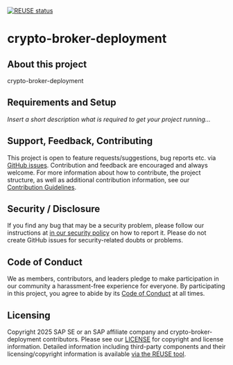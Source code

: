 [![REUSE status](https://api.reuse.software/badge/github.com/open-crypto-broker/crypto-broker-deployment)](https://api.reuse.software/info/github.com/open-crypto-broker/crypto-broker-deployment)

# crypto-broker-deployment

## About this project

crypto-broker-deployment

## Requirements and Setup

*Insert a short description what is required to get your project running...*

## Support, Feedback, Contributing

This project is open to feature requests/suggestions, bug reports etc. via [GitHub issues](https://github.com/open-crypto-broker/<your-project>/issues). Contribution and feedback are encouraged and always welcome. For more information about how to contribute, the project structure, as well as additional contribution information, see our [Contribution Guidelines](CONTRIBUTING.md).

## Security / Disclosure
If you find any bug that may be a security problem, please follow our instructions at [in our security policy](https://github.com/open-crypto-broker/<your-project>/security/policy) on how to report it. Please do not create GitHub issues for security-related doubts or problems.

## Code of Conduct

We as members, contributors, and leaders pledge to make participation in our community a harassment-free experience for everyone. By participating in this project, you agree to abide by its [Code of Conduct](https://github.com/open-crypto-broker/.github/blob/main/CODE_OF_CONDUCT.md) at all times.

## Licensing

Copyright 2025 SAP SE or an SAP affiliate company and crypto-broker-deployment contributors. Please see our [LICENSE](LICENSE) for copyright and license information. Detailed information including third-party components and their licensing/copyright information is available [via the REUSE tool](https://api.reuse.software/info/github.com/open-crypto-broker/<your-project>).
